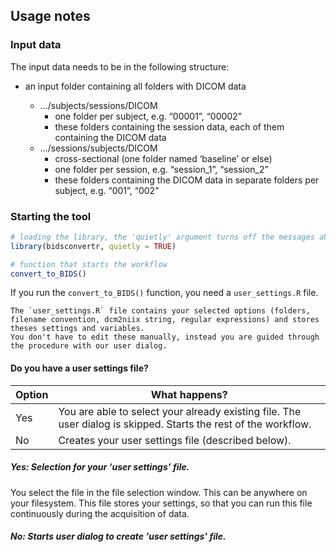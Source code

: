 ## Usage notes

### Input data

The input data needs to be in the following structure:

-   an input folder containing all folders with DICOM data

    -   …/subjects/sessions/DICOM
        -   one folder per subject, e.g. “00001”, “00002”
        -   these folders containing the session data, each of them
            containing the DICOM data
    -   …/sessions/subjects/DICOM
        -   cross-sectional (one folder named ‘baseline’ or else)
        -   one folder per session, e.g. “session_1”, “session_2”
        -   these folders containing the DICOM data in separate folders
            per subject, e.g. “001”, “002”

### Starting the tool

``` r
# loading the library, the 'quietly' argument turns off the messages about loading other dependencies.
library(bidsconvertr, quietly = TRUE) 

# function that starts the workflow
convert_to_BIDS()
```

If you run the `convert_to_BIDS()` function, you need a `user_settings.R` file.


```{note} 
The `user_settings.R` file contains your selected options (folders, filename convention, dcm2niix string, regular expressions) and stores theses settings and variables.
You don't have to edit these manually, instead you are guided through the procedure with our user dialog.
```

#### Do you have a user settings file?

| Option | What happens?                                                                                                       |
|--------|---------------------------------------------------------------------------------------------------------------------|
| Yes    | You are able to select your already existing file. The user dialog is skipped. Starts the rest of the workflow. |
| No     | Creates your user settings file (described below).                                                                  |


##### Yes: Selection for your ‘user settings’ file.

You select the file in the file selection window. This can be anywhere on
your filesystem. This file stores your settings, so that you can run this file continuously during the acquisition of data.

##### No: Starts user dialog to create 'user settings' file.






